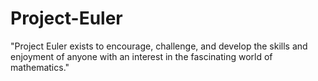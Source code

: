 # Project-Euler
"Project Euler exists to encourage, challenge, and develop the skills and enjoyment of anyone with an interest in the fascinating world of mathematics."
